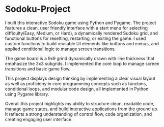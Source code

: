 # Sodoku-Project
I built this interactive Sodoku game using Python and Pygame. The project features a clean, user friendly interface with a start menu for selecting difficulty(Easy, Medium, or Hard), a dynamically rendered Sudoku grid, and functional buttons for resetting, restarting, or exiting the game. I used custom functions to build reusable UI elements like buttons and menus, and applied conditional logic to manage screen transitions. 

The game board is a 9x9 grind dynamically drawn with line thickness that emphasize the 3x3 subgrids. I implemented the core loop to manage screen transitions and basic game flow.

This project displays design thinking by implementing a clear visual layout as well as proficieny in core programming concepts such as functons, conditional loops, and modular code design, all implemented in Python using Pygame library. 

Overall this project highlights my ability to structure clean, readable code, manage game states, and build interactive applications from the ground up. It reflects a strong understanding of control flow, code organization, and creating engaging user interface. 
